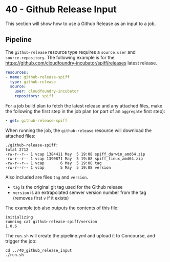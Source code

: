 40 - Github Release Input
=========================

This section will show how to use a Github Release as an input to a job.

Pipeline
--------

The `github-release` resource type requires a `source.user` and `source.repository`. The following example is for the https://github.com/cloudfoundry-incubator/spiff/releases latest release.

```yaml
resources:
- name: github-release-spiff
  type: github-release
  source:
    user: cloudfoundry-incubator
    repository: spiff
```

For a job build plan to fetch the latest release and any attached files, make the following the first step in the job plan (or part of an `aggregate` first step):

```yaml
- get: github-release-spiff
```

When running the job, the `github-release` resource will download the attached files:

```
./github-release-spiff:
total 2712
-rw-r--r-- 1 vcap 1384411 May  5 19:08 spiff_darwin_amd64.zip
-rw-r--r-- 1 vcap 1390871 May  5 19:08 spiff_linux_amd64.zip
-rw-r--r-- 1 vcap       6 May  5 19:08 tag
-rw-r--r-- 1 vcap       5 May  5 19:08 version
```

Also included are files `tag` and `version`.

-	`tag` is the original git tag used for the Github release
-	`version` is an extrapolated semver version number from the tag (removes first `v` if it exists)

The example job also outputs the contents of this file:

```
initializing
running cat github-release-spiff/version
1.0.6
```

The `run.sh` will create the pipeline.yml and upload it to Concourse,
and trigger the job:

```
cd ../40_github_release_input
./run.sh
```
